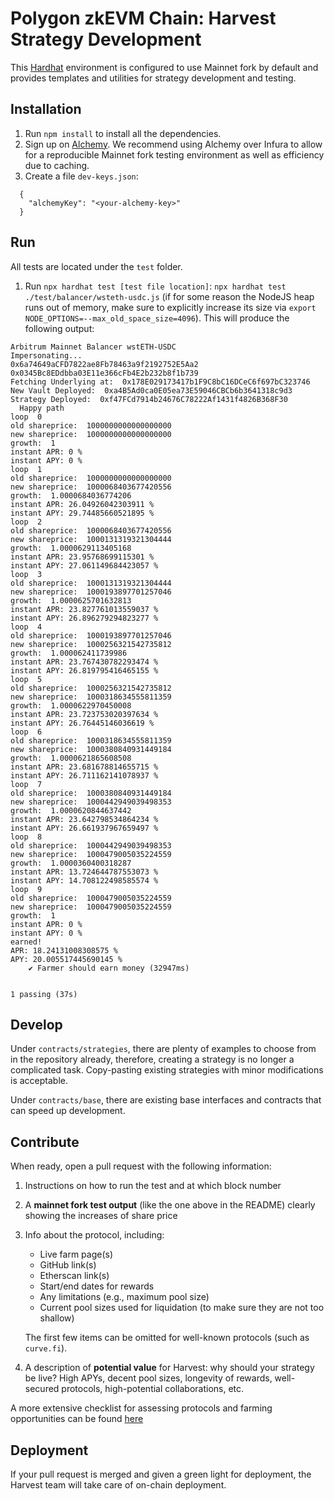 # Polygon zkEVM Chain: Harvest Strategy Development

This [Hardhat](https://hardhat.org/) environment is configured to use Mainnet fork by default and provides templates and utilities for strategy development and testing.

## Installation

1. Run `npm install` to install all the dependencies.
2. Sign up on [Alchemy](https://dashboard.alchemyapi.io/signup/). We recommend using Alchemy over Infura to allow for a reproducible
Mainnet fork testing environment as well as efficiency due to caching.
3. Create a file `dev-keys.json`:
  ```
    {
      "alchemyKey": "<your-alchemy-key>"
    }
  ```

## Run

All tests are located under the `test` folder.

1. Run `npx hardhat test [test file location]`: `npx hardhat test ./test/balancer/wsteth-usdc.js` (if for some reason the NodeJS heap runs out of memory, make sure to explicitly increase its size via `export NODE_OPTIONS=--max_old_space_size=4096`). This will produce the following output:
  ```
  Arbitrum Mainnet Balancer wstETH-USDC
Impersonating...
0x6a74649aCFD7822ae8Fb78463a9f2192752E5Aa2
0x0345Bc8EDdbba03E11e366cFb4E2b232b8f1b739
Fetching Underlying at:  0x178E029173417b1F9C8bC16DCeC6f697bC323746
New Vault Deployed:  0xa4B5Ad0ca0E05ea73E59046CBCb6b3641318c9d3
Strategy Deployed:  0xf47FCd7914b24676C78222Af1431f4826B368F30
    Happy path
loop  0
old shareprice:  1000000000000000000
new shareprice:  1000000000000000000
growth:  1
instant APR: 0 %
instant APY: 0 %
loop  1
old shareprice:  1000000000000000000
new shareprice:  1000068403677420556
growth:  1.0000684036774206
instant APR: 26.04926042303911 %
instant APY: 29.74485660521895 %
loop  2
old shareprice:  1000068403677420556
new shareprice:  1000131319321304444
growth:  1.0000629113405168
instant APR: 23.95768699115301 %
instant APY: 27.061149684423057 %
loop  3
old shareprice:  1000131319321304444
new shareprice:  1000193897701257046
growth:  1.0000625701632813
instant APR: 23.827761013559037 %
instant APY: 26.896279294823277 %
loop  4
old shareprice:  1000193897701257046
new shareprice:  1000256321542735812
growth:  1.000062411739986
instant APR: 23.767430782293474 %
instant APY: 26.819795416465155 %
loop  5
old shareprice:  1000256321542735812
new shareprice:  1000318634555811359
growth:  1.0000622970450008
instant APR: 23.723753020397634 %
instant APY: 26.76445146036619 %
loop  6
old shareprice:  1000318634555811359
new shareprice:  1000380840931449184
growth:  1.0000621865608508
instant APR: 23.681678814655715 %
instant APY: 26.711162141078937 %
loop  7
old shareprice:  1000380840931449184
new shareprice:  1000442949039498353
growth:  1.0000620844637442
instant APR: 23.642798534864234 %
instant APY: 26.661937967659497 %
loop  8
old shareprice:  1000442949039498353
new shareprice:  1000479005035224559
growth:  1.0000360400318287
instant APR: 13.724644787553073 %
instant APY: 14.708122498585574 %
loop  9
old shareprice:  1000479005035224559
new shareprice:  1000479005035224559
growth:  1
instant APR: 0 %
instant APY: 0 %
earned!
APR: 18.24131008308575 %
APY: 20.005517445690145 %
      ✔ Farmer should earn money (32947ms)


  1 passing (37s)
  ```

## Develop

Under `contracts/strategies`, there are plenty of examples to choose from in the repository already, therefore, creating a strategy is no longer a complicated task. Copy-pasting existing strategies with minor modifications is acceptable.

Under `contracts/base`, there are existing base interfaces and contracts that can speed up development.

## Contribute

When ready, open a pull request with the following information:
1. Instructions on how to run the test and at which block number
2. A **mainnet fork test output** (like the one above in the README) clearly showing the increases of share price
3. Info about the protocol, including:
   - Live farm page(s)
   - GitHub link(s)
   - Etherscan link(s)
   - Start/end dates for rewards
   - Any limitations (e.g., maximum pool size)
   - Current pool sizes used for liquidation (to make sure they are not too shallow)

   The first few items can be omitted for well-known protocols (such as `curve.fi`).

5. A description of **potential value** for Harvest: why should your strategy be live? High APYs, decent pool sizes, longevity of rewards, well-secured protocols, high-potential collaborations, etc.

A more extensive checklist for assessing protocols and farming opportunities can be found [here](https://www.notion.so/harvestfinance/Farm-ops-check-list-7cd2e0d9da364252ac465cb8a176f0e0)

## Deployment

If your pull request is merged and given a green light for deployment, the Harvest team will take care of on-chain deployment.
